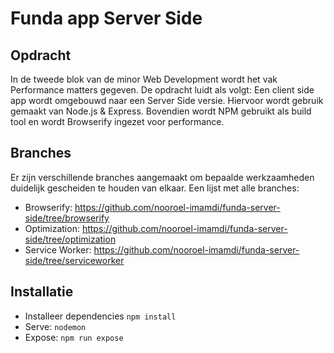 # Funda app Server Side

## Opdracht
In de tweede blok van de minor Web Development wordt het vak Performance matters gegeven. De opdracht luidt als volgt: Een client side app wordt omgebouwd naar een Server Side versie. Hiervoor wordt gebruik gemaakt van Node.js & Express. Bovendien wordt NPM gebruikt als build tool en wordt Browserify ingezet voor performance.

## Branches
Er zijn verschillende branches aangemaakt om bepaalde werkzaamheden duidelijk gescheiden te houden van elkaar. Een lijst met alle branches:

- Browserify: https://github.com/nooroel-imamdi/funda-server-side/tree/browserify
- Optimization: https://github.com/nooroel-imamdi/funda-server-side/tree/optimization
- Service Worker: https://github.com/nooroel-imamdi/funda-server-side/tree/serviceworker

## Installatie
- Installeer dependencies `npm install`
- Serve: `nodemon`
- Expose: `npm run expose`

